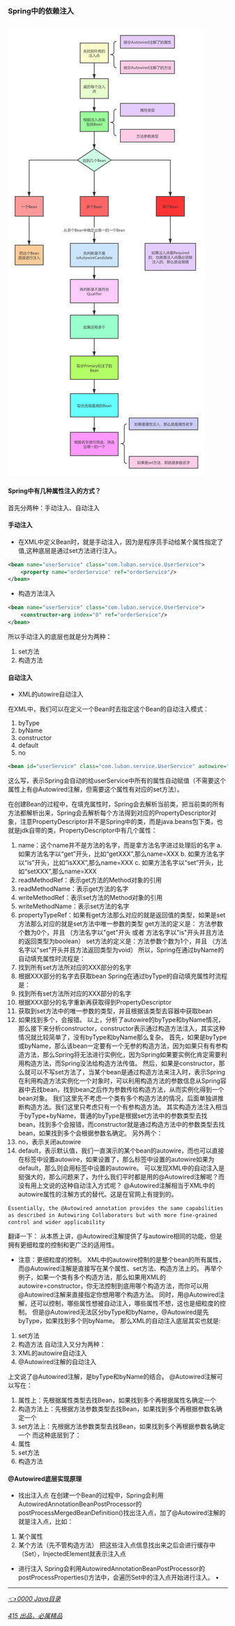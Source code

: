 ### Spring中的依赖注入
![image-Polulate](../../demo/picture/Populate.png)
---
#### Spring中有几种属性注入的方式？
  首先分两种：手动注入、自动注入
  
#### 手动注入
- 在XML中定义Bean时，就是手动注入，因为是程序员手动给某个属性指定了值,这种底层是通过set方法进行注入。
```xml
<bean name="userService" class="com.luban.service.UserService">
    <property name="orderService" ref="orderService"/>
</bean>
```
- 构造方法注入
```xml
<bean name="userService" class="com.luban.service.UserService">
    <constructor-arg index="0" ref="orderService"/>
</bean>
```
所以手动注入的底层也就是分为两种：
1. set方法
2. 构造方法

#### 自动注入

- XML的utowire自动注入

在XML中，我们可以在定义一个Bean时去指定这个Bean的自动注入模式：
1. byType
2. byName
3. constructor
4. default
5. no

```xml
<bean id="userService" class="com.luban.service.UserService" autowire="byType"/>
```
这么写，表示Spring会自动的给userService中所有的属性自动赋值（不需要这个属性上有@Autowired注解，但需要这个属性有对应的set方法）。

在创建Bean的过程中，在填充属性时，Spring会去解析当前类，把当前类的所有方法都解析出来，Spring会去解析每个方法得到对应的PropertyDescriptor对象，注意PropertyDescriptor并不是Spring中的类，而是java.beans包下类，也就是jdk自带的类，PropertyDescriptor中有几个属性：
1. name：这个name并不是方法的名字，而是拿方法名字进过处理后的名字
a. 如果方法名字以“get”开头，比如“getXXX”,那么name=XXX
b. 如果方法名字以“is”开头，比如“isXXX”,那么name=XXX
c. 如果方法名字以“set”开头，比如“setXXX”,那么name=XXX
2. readMethodRef：表示get方法的Method对象的引用
3. readMethodName：表示get方法的名字
4. writeMethodRef：表示set方法的Method对象的引用
5. writeMethodName：表示set方法的名字
6. propertyTypeRef：如果有get方法那么对应的就是返回值的类型，如果是set方法那么对应的就是set方法中唯一参数的类型
get方法的定义是： 方法参数个数为0个，并且 （方法名字以"get"开头 或者 方法名字以"is"开头并且方法的返回类型为boolean）
set方法的定义是：方法参数个数为1个，并且 （方法名字以"set"开头并且方法返回类型为void）
所以，Spring在通过byName的自动填充属性时流程是：
1. 找到所有set方法所对应的XXX部分的名字
2. 根据XXX部分的名字去获取bean
Spring在通过byType的自动填充属性时流程是：
1. 找到所有set方法所对应的XXX部分的名字
2. 根据XXX部分的名字重新再获取得到PropertyDescriptor
3. 获取到set方法中的唯一参数的类型，并且根据该类型去容器中获取bean
4. 如果找到多个，会报错。
以上，分析了autowire的byType和byName情况，那么接下来分析constructor，constructor表示通过构造方法注入，其实这种情况就比较简单了，没有byType和byName那么复杂。
首先，如果是byType或byName，那么该bean一定要有一个无参的构造方法，因为如果只有有参构造方法，那么Spring将无法进行实例化，因为Spring如果要实例化肯定需要利用构造方法，而Spring没法给构造方法传值。
然后，如果是constructor，那么就可以不写set方法了，当某个bean是通过构造方法来注入时，表示Spring在利用构造方法实例化一个对象时，可以利用构造方法的参数信息从Spring容器中去找bean，找到bean之后作为参数传给构造方法，从而实例化得到一个bean对象。
我们这里先不考虑一个类有多个构造方法的情况，后面单独讲推断构造方法。我们这里只考虑只有一个有参构造方法。
其实构造方法注入相当于byType+byName，普通的byType是根据set方法中的参数类型去找bean，找到多个会报错，而constructor就是通过构造方法中的参数类型去找bean，如果找到多个会根据参数名确定。
另外两个：
1. no，表示关闭autowire
2. default，表示默认值，我们一直演示的某个bean的autowire，而也可以直接在<beans>标签中设置autowire，如果设置了，那么<bean>标签中设置的autowire如果为default，那么则会用<beans>标签中设置的autowire。
可以发现XML中的自动注入是挺强大的，那么问题来了，为什么我们平时都是用的@Autowired注解呢？而没有用上文说的这种自动注入方式呢？
@Autowired注解相当于XML中的autowire属性的注解方式的替代。这是在官网上有提到的。
```text
Essentially, the @Autowired annotation provides the same capabilities as described in Autowiring Collaborators but with more fine-grained control and wider applicability
```
翻译一下：
从本质上讲，@Autowired注解提供了与autowire相同的功能，但是拥有更细粒度的控制和更广泛的适用性。
- 注意：更细粒度的控制。
XML中的autowire控制的是整个bean的所有属性，而@Autowired注解是直接写在某个属性、set方法、构造方法上的。
再举个例子，如果一个类有多个构造方法，那么如果用XML的autowire=constructor，你无法控制到底用哪个构造方法，而你可以用@Autowired注解来直接指定你想用哪个构造方法。
同时，用@Autowired注解，还可以控制，哪些属性想被自动注入，哪些属性不想，这也是细粒度的控制。
但是@Autowired无法区分byType和byName，@Autowired是先byType，如果找到多个则byName。
那么XML的自动注入底层其实也就是:
1. set方法
2. 构造方法
自动注入又分为两种：
1. XML的autowire自动注入
2. @Autowired注解的自动注入

上文说了@Autowired注解，是byType和byName的结合。
@Autowired注解可以写在：
1. 属性上：先根据属性类型去找Bean，如果找到多个再根据属性名确定一个
2. 构造方法上：先根据方法参数类型去找Bean，如果找到多个再根据参数名确定一个
3. set方法上：先根据方法参数类型去找Bean，如果找到多个再根据参数名确定一个
而这种底层到了：
1. 属性
2. set方法
3. 构造方法

#### @Autowired底层实现原理

- 找出注入点
在创建一个Bean的过程中，Spring会利用AutowiredAnnotationBeanPostProcessor的postProcessMergedBeanDefinition()找出注入点，加了@Autowired注解的就是注入点，比如：
1. 某个属性
2. 某个方法（先不管构造方法）
把这些注入点信息找出来之后会进行缓存中（Set<InjectedElement>），InjectedElement就表示注入点
- 进行注入
Spring会利用AutowiredAnnotationBeanPostProcessor的postProcessProperties()方法中，会遍历Set<InjectedElement>中的注入点开始进行注入。
•
---
*[👈 0000 Java目录](../../0000Java目录.md)*

*[415 出品，必属精品](../../../note.md)*